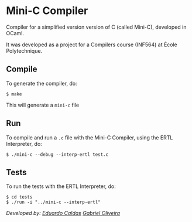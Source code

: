 # Mini-C Compiler

Compiler for a simplified version version of C (called Mini-C), developed in OCaml.

It was developed as a project for a Compilers course (INF564) at École Polytechnique.

## Compile

To generate the compiler, do:
```
$ make
```
This will generate a ``mini-c`` file

## Run

To compile and run a ``.c`` file with the Mini-C Compiler, using the ERTL Interpreter, do:

```
$ ./mini-c --debug --interp-ertl test.c
```

## Tests

To run the tests with the ERTL Interpreter, do:
```
$ cd tests
$ ./run -i "../mini-c --interp-ertl"
```

*Developed by:*
*[Eduardo Caldas](https://github.com/eduucaldas)*
*[Gabriel Oliveira](https://github.com/gabrieloliveiragom)*